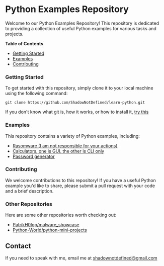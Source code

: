 # Python Examples Repository

Welcome to our Python Examples Repository! This repository is dedicated to providing a collection of useful Python examples for various tasks and projects.

**Table of Contents**

* [Getting Started](#getting-started)
* [Examples](#examples)
* [Contributing](#contributing)

### Getting Started

To get started with this repository, simply clone it to your local machine using the following command:
```
git clone https://github.com/ShadowNotDefined/learn-python.git
```

If you don't know what git is, how it works, or how to install it, [try this](https://git-scm.com/book/en/v2/Getting-Started-Installing-Git)

### Examples

This repository contains a variety of Python examples, including:

* [Rasomware (I am not responsible for your actions)](ransomware/Ransomware%20|%20Documentaion.md)
* [Calculators, one is GUI, the other is CLI only](calculator/Calculator%20|%20Documentation.md)
* [Password generator](password-generator/password-generator%20|%20Documentation.md)

### Contributing

We welcome contributions to this repository! If you have a useful Python example you'd like to share, please submit a pull request with your code and a brief description.

### Other Repositories

Here are some other repositories worth checking out:

* [PatrikH0lop/malware_showcase](https://github.com/PatrikH0lop/malware_showcase)
* [Python-World/python-mini-projects](https://github.com/Python-World/python-mini-projects)

## Contact

If you need to speak with me, email me at shadownotdefined@gmail.com